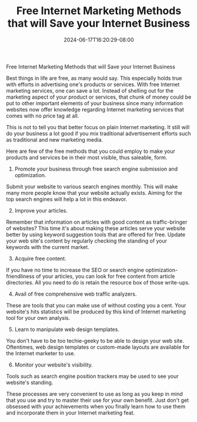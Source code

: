 ﻿---
title: "Free Internet Marketing Methods that will Save your Internet Business"
date: 2024-06-17T16:20:29-08:00
description: "Articles-Marketing Tips for Web Success"
featured_image: "/images/Articles-Marketing.jpg"
tags: ["Articles Marketing"]
---

Free Internet Marketing Methods that will Save your Internet Business

Best things in life are free, as many would say. This especially holds true with efforts in advertising one's products or services. With free Internet marketing services, one can save a lot. Instead of shelling out for the marketing aspect of your product or services, that chunk of money could be put to other important elements of your business since many information websites now offer knowledge regarding Internet marketing services that comes with no price tag at all.

This is not to tell you that better focus on plain Internet marketing. It still will do your business a lot good if you mix traditional advertisement efforts such as traditional and new marketing media.

Here are few of the free methods that you could employ to make your products and services be in their most visible, thus saleable, form.


1. Promote your business through free search engine submission and optimization.

Submit your website to various search engines monthly. This will make many more people know that your website actually exists. Aiming for the top search engines will help a lot in this endeavor.

2. Improve your articles.

Remember that information on articles with good content as traffic-bringer of websites? This time it's about making these articles serve your website better by using keyword suggestion tools that are offered for free. Update your web site's content by regularly checking the standing of your keywords with the current market.

3. Acquire free content.

If you have no time to increase the SEO or search engine optimization-friendliness of your articles, you can look for free content from article directories. All you need to do is retain the resource box of those write-ups. 

4. Avail of free comprehensive web traffic analyzers.

These are tools that you can make use of without costing you a cent. Your website's hits statistics will be produced by this kind of Internet marketing tool for your own analysis.

5. Learn to manipulate web design templates.

You don't have to be too techie-geeky to be able to design your web site. Oftentimes, web design templates or custom-made layouts are available for the Internet marketer to use.

6. Monitor your website's visibility.

Tools such as search engine position trackers may be used to see your website's standing. 

These processes are very convenient to use as long as you keep in mind that you use and try to master their use for your own benefit. Just don't get obsessed with your achievements when you finally learn how to use them and incorporate them in your Internet marketing feat. 
 


